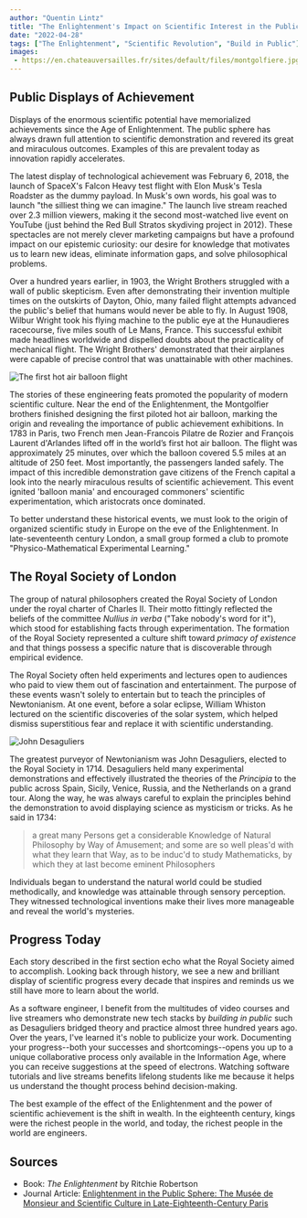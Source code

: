```yaml
---
author: "Quentin Lintz"
title: "The Enlightenment's Impact on Scientific Interest in the Public Sphere"
date: "2022-04-28"
tags: ["The Enlightenment", "Scientific Revolution", "Build in Public"]
images: 
 - https://en.chateauversailles.fr/sites/default/files/montgolfiere.jpg
---
```


## Public Displays of Achievement

Displays of the enormous scientific potential have memorialized achievements since the Age of Enlightenment. The public sphere has always drawn full attention to scientific demonstration and revered its great and miraculous outcomes. Examples of this are prevalent today as innovation rapidly accelerates.

The latest display of technological achievement was February 6, 2018, the launch of SpaceX's Falcon Heavy test flight with Elon Musk's Tesla Roadster as the dummy payload. In Musk's own words, his goal was to launch "the silliest thing we can imagine." The launch live stream reached over 2.3 million viewers, making it the second most-watched live event on YouTube (just behind the Red Bull Stratos skydiving project in 2012). These spectacles are not merely clever marketing campaigns but have a profound impact on our epistemic curiosity: our desire for knowledge that motivates us to learn new ideas, eliminate information gaps, and solve philosophical problems.

Over a hundred years earlier, in 1903, the Wright Brothers struggled with a wall of public skepticism. Even after demonstrating their invention multiple times on the outskirts of Dayton, Ohio, many failed flight attempts advanced the public's belief that humans would never be able to fly. In August 1908, Wilbur Wright took his flying machine to the public eye at the Hunaudieres racecourse, five miles south of Le Mans, France. This successful exhibit made headlines worldwide and dispelled doubts about the practicality of mechanical flight. The Wright Brothers' demonstrated that their airplanes were capable of precise control that was unattainable with other machines.

![The first hot air balloon flight](https://en.chateauversailles.fr/sites/default/files/montgolfiere.jpg)

The stories of these engineering feats promoted the popularity of modern scientific culture. Near the end of the Enlightenment, the Montgolfier brothers finished designing the first piloted hot air balloon, marking the origin and revealing the importance of public achievement exhibitions. In 1783 in Paris, two French men Jean-Francois Pilatre de Rozier and François Laurent d'Arlandes lifted off in the world’s first hot air balloon. The flight was approximately 25 minutes, over which the balloon covered 5.5 miles at an altitude of 250 feet. Most importantly, the passengers landed safely. The impact of this incredible demonstration gave citizens of the French capital a look into the nearly miraculous results of scientific achievement. This event ignited 'balloon mania' and encouraged commoners' scientific experimentation, which aristocrats once dominated.

To better understand these historical events, we must look to the origin of organized scientific study in Europe on the eve of the Enlightenment. In late-seventeenth century London, a small group formed a club to promote "Physico-Mathematical Experimental Learning."

## The Royal Society of London

The group of natural philosophers created the Royal Society of London under the royal charter of Charles II. Their motto fittingly reflected the beliefs of the committee _Nullius in verba_ ("Take nobody's word for it"), which stood for establishing facts through experimentation. The formation of the Royal Society represented a culture shift toward _primacy of existence_ and that things possess a specific nature that is discoverable through empirical evidence.

The Royal Society often held experiments and lectures open to audiences who paid to view them out of fascination and entertainment. The purpose of these events wasn't solely to entertain but to teach the principles of Newtonianism. At one event, before a solar eclipse, William Whiston lectured on the scientific discoveries of the solar system, which helped dismiss superstitious fear and replace it with scientific understanding.

![John Desaguliers](https://digirati-co-uk.github.io/rs-data-proto/people-images/fst00153682.jpg)

The greatest purveyor of Newtonianism was John Desaguliers, elected to the Royal Society in 1714. Desaguliers held many experimental demonstrations and effectively illustrated the theories of the _Principia_ to the public across Spain, Sicily, Venice, Russia, and the Netherlands on a grand tour. Along the way, he was always careful to explain the principles behind the demonstration to avoid displaying science as mysticism or tricks. As he said in 1734:

>a great many Persons get a considerable Knowledge of Natural Philosophy by Way of Amusement; and some are so well pleas'd with what they learn that Way, as to be induc'd to study Mathematicks, by which they at last become eminent Philosophers 

Individuals began to understand the natural world could be studied methodically, and knowledge was attainable through sensory perception. They witnessed technological inventions make their lives more manageable and reveal the world's mysteries.

## Progress Today

Each story described in the first section echo what the Royal Society aimed to accomplish. Looking back through history, we see a new and brilliant display of scientific progress every decade that inspires and reminds us we still have more to learn about the world.

As a software engineer, I benefit from the multitudes of video courses and live streamers who demonstrate new tech stacks by _building in public_ such as Desaguliers bridged theory and practice almost three hundred years ago. Over the years, I've learned it's noble to publicize your work. Documenting your progress--both your successes and shortcomings--opens you up to a unique collaborative process only available in the Information Age, where you can receive suggestions at the speed of electrons. Watching software tutorials and live streams benefits lifelong students like me because it helps us understand the thought process behind decision-making.

The best example of the effect of the Enlightenment and the power of scientific achievement is the shift in wealth. In the eighteenth century, kings were the richest people in the world, and today, the richest people in the world are engineers.


## Sources
* Book: _The Enlightenment_ by Ritchie Robertson
* Journal Article: [Enlightenment in the Public Sphere: The Musée de Monsieur and Scientific Culture in Late-Eighteenth-Century Paris](https://www.jstor.org/stable/30053928)